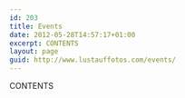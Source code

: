 ```yaml
---
id: 203
title: Events
date: 2012-05-28T14:57:17+01:00
excerpt: CONTENTS
layout: page
guid: http://www.lustauffotos.com/events/
---
```

CONTENTS